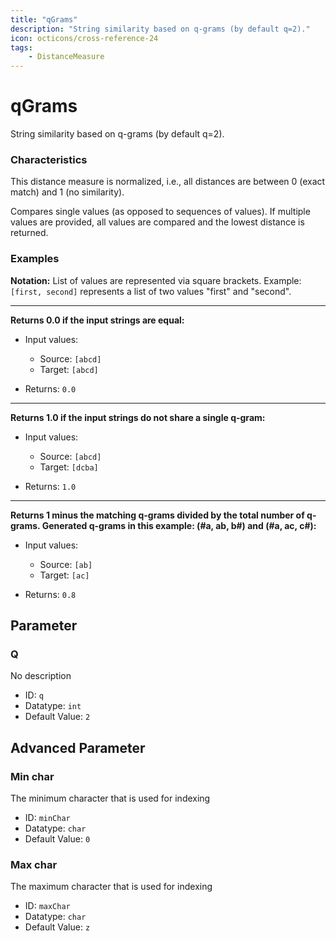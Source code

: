 ```yaml
---
title: "qGrams"
description: "String similarity based on q-grams (by default q=2)."
icon: octicons/cross-reference-24
tags: 
    - DistanceMeasure
---
```

# qGrams
<!-- This file was generated - DO NOT CHANGE IT MANUALLY -->



String similarity based on q-grams (by default q=2).

### Characteristics
This distance measure is normalized, i.e., all distances are between 0 (exact match) and 1 (no similarity).

Compares single values (as opposed to sequences of values). If multiple values are provided, all values are compared and the lowest distance is returned.
### Examples

**Notation:** List of values are represented via square brackets. Example: `[first, second]` represents a list of two values "first" and "second".

---
**Returns 0.0 if the input strings are equal:**

* Input values:
    - Source: `[abcd]`
    - Target: `[abcd]`

* Returns: `0.0`


---
**Returns 1.0 if the input strings do not share a single q-gram:**

* Input values:
    - Source: `[abcd]`
    - Target: `[dcba]`

* Returns: `1.0`


---
**Returns 1 minus the matching q-grams divided by the total number of q-grams. Generated q-grams in this example: (#a, ab, b#) and (#a, ac, c#):**

* Input values:
    - Source: `[ab]`
    - Target: `[ac]`

* Returns: `0.8`




## Parameter

### Q

No description

- ID: `q`
- Datatype: `int`
- Default Value: `2`





## Advanced Parameter

### Min char

The minimum character that is used for indexing

- ID: `minChar`
- Datatype: `char`
- Default Value: `0`



### Max char

The maximum character that is used for indexing

- ID: `maxChar`
- Datatype: `char`
- Default Value: `z`




